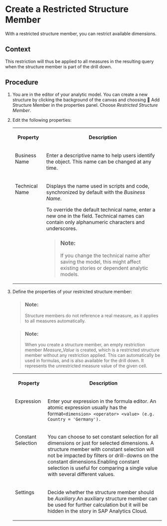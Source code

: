 <!-- loio1896990bd2124b9090f1bfd0a607bb92 -->

<link rel="stylesheet" type="text/css" href="../css/sap-icons.css"/>

# Create a Restricted Structure Member

With a restricted structure member, you can restrict available dimensions.



<a name="loio1896990bd2124b9090f1bfd0a607bb92__context_wrf_r2c_rgc"/>

## Context

This restriction will thus be applied to all measures in the resulting query when the structure member is part of the drill down.



## Procedure

1.  You are in the editor of your analytic model. You can create a new structure by clicking the background of the canvas and choosing <span class="FPA-icons-V3"></span> Add Structure Member in the properties panel. Choose *Restricted Structure Member*.

2.  Edit the following properties:


    <table>
    <tr>
    <th valign="top">

    Property
    
    </th>
    <th valign="top">

    Description
    
    </th>
    </tr>
    <tr>
    <td valign="top">
    
    Business Name
    
    </td>
    <td valign="top">
    
    Enter a descriptive name to help users identify the object. This name can be changed at any time.
    
    </td>
    </tr>
    <tr>
    <td valign="top">
    
    Technical Name
    
    </td>
    <td valign="top">
    
    Displays the name used in scripts and code, synchronized by default with the *Business Name*.

    To override the default technical name, enter a new one in the field. Technical names can contain only alphanumeric characters and underscores.

    > ### Note:  
    > If you change the technical name after saving the model, this might affect existing stories or dependent analytic models.


    
    </td>
    </tr>
    </table>
    
3.  Define the properties of your restricted structure member:

    > ### Note:  
    > Structure members do not reference a real measure, as it applies to all measures automatically.

    > ### Note:  
    > When you create a structure member, an empty restriction member *Measure\_Value* is created, which is a restricted structure member without any restriction applied. This can automatically be used in formulas, and is also available for the drill down. It represents the unrestricted measure value of the given cell.


    <table>
    <tr>
    <th valign="top">

    Property
    
    </th>
    <th valign="top">

    Description
    
    </th>
    </tr>
    <tr>
    <td valign="top">
    
    Expression
    
    </td>
    <td valign="top">
    
    Enter your expression in the formula editor. An atomic expression usually has the format`<dimension> <operator> <value> (e.g. Country = 'Germany').`
    
    </td>
    </tr>
    <tr>
    <td valign="top">
    
    Constant Selection
    
    </td>
    <td valign="top">
    
    You can choose to set constant selection for all dimensions or just for selected dimensions. A structure member with constant selection will not be impacted by filters or drill-downs on the constant dimensions.Enabling constant selection is useful for comparing a single value with several different values.
    
    </td>
    </tr>
    <tr>
    <td valign="top">
    
    Settings
    
    </td>
    <td valign="top">
    
    Decide whether the structure member should be *Auxiliary*.An auxiliary structure member can be used for further calculation but it will be hidden in the story in SAP Analytics Cloud.
    
    </td>
    </tr>
    </table>
    

